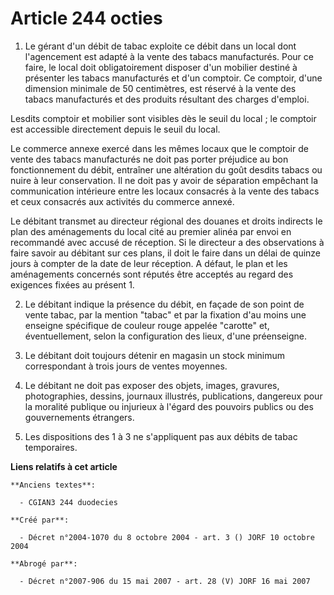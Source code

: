 # Article 244 octies

1. Le gérant d'un débit de tabac exploite ce débit dans un local dont l'agencement est adapté à la vente des tabacs
manufacturés. Pour ce faire, le local doit obligatoirement disposer d'un mobilier destiné à présenter les tabacs manufacturés
et d'un comptoir. Ce comptoir, d'une dimension minimale de 50 centimètres, est réservé à la vente des tabacs manufacturés et
des produits résultant des charges d'emploi.

Lesdits comptoir et mobilier sont visibles dès le seuil du local ; le comptoir est accessible directement depuis le seuil du
local.

Le commerce annexe exercé dans les mêmes locaux que le comptoir de vente des tabacs manufacturés ne doit pas porter préjudice
au bon fonctionnement du débit, entraîner une altération du goût desdits tabacs ou nuire à leur conservation. Il ne doit pas
y avoir de séparation empêchant la communication intérieure entre les locaux consacrés à la vente des tabacs et ceux
consacrés aux activités du commerce annexé.

Le débitant transmet au directeur régional des douanes et droits indirects le plan des aménagements du local cité au premier
alinéa par envoi en recommandé avec accusé de réception. Si le directeur a des observations à faire savoir au débitant sur
ces plans, il doit le faire dans un délai de quinze jours à compter de la date de leur réception. A défaut, le plan et les
aménagements concernés sont réputés être acceptés au regard des exigences fixées au présent 1.

2. Le débitant indique la présence du débit, en façade de son point de vente tabac, par la mention "tabac" et par la fixation
d'au moins une enseigne spécifique de couleur rouge appelée "carotte" et, éventuellement, selon la configuration des lieux,
d'une préenseigne.

3. Le débitant doit toujours détenir en magasin un stock minimum correspondant à trois jours de ventes moyennes.

4. Le débitant ne doit pas exposer des objets, images, gravures, photographies, dessins, journaux illustrés, publications,
dangereux pour la moralité publique ou injurieux à l'égard des pouvoirs publics ou des gouvernements étrangers.

5. Les dispositions des 1 à 3 ne s'appliquent pas aux débits de tabac temporaires.

**Liens relatifs à cet article**

	**Anciens textes**:

	  - CGIAN3 244 duodecies

	**Créé par**:

	  - Décret n°2004-1070 du 8 octobre 2004 - art. 3 () JORF 10 octobre 2004

	**Abrogé par**:

	  - Décret n°2007-906 du 15 mai 2007 - art. 28 (V) JORF 16 mai 2007
